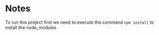 # Notes

To run this project first we need to execute the command 
```npm install``` to install the node_modules

